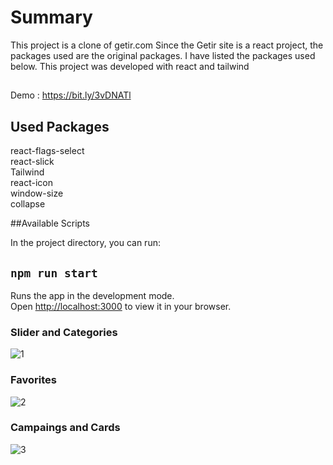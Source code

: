 # Summary

This project is a clone of getir.com Since the Getir site is a react project, the packages used are the original packages. I have listed the packages used below.
This project was developed with react and tailwind

##
Demo : https://bit.ly/3vDNATl

## Used Packages
react-flags-select<br/>
react-slick<br/>
Tailwind<br/>
react-icon<br/>
window-size<br/>
collapse<br/>

##Available Scripts

In the project directory, you can run:

## `npm run start`

Runs the app in the development mode.\
Open [http://localhost:3000](http://localhost:3000) to view it in your browser.

### Slider and Categories

![1](https://user-images.githubusercontent.com/91959780/164040694-8b230d18-b769-4c7c-8030-2c4dc442f5c8.png)

### Favorites
![2](https://user-images.githubusercontent.com/91959780/164040720-1c120d58-a844-4108-ba65-61d03865c06c.png)

### Campaings and Cards
![3](https://user-images.githubusercontent.com/91959780/164040772-59363e1f-aa69-46d2-9089-bc66620d2a46.png)

